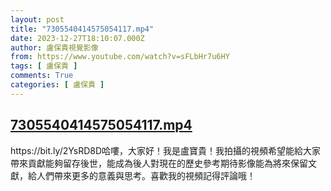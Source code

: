 ```yaml
---
layout: post
title: "7305540414575054117.mp4"
date: 2023-12-27T18:10:07.000Z
author: 盧保貴視覺影像
from: https://www.youtube.com/watch?v=sFLbHr7u6HY
tags: [ 盧保貴 ]
comments: True
categories: [ 盧保貴 ]
---
```

<!--1703700607000-->
[7305540414575054117.mp4](https://www.youtube.com/watch?v=sFLbHr7u6HY)
------

<div>
https://bit.ly/2YsRD8D哈嘍，大家好！我是盧寶貴！我拍攝的視頻希望能給大家帶來貢獻能夠留存後世，能成為後人對現在的歷史參考期待影像能為將來保留文獻，給人們帶來更多的意義與思考。喜歡我的視頻記得評論哦！
</div>
